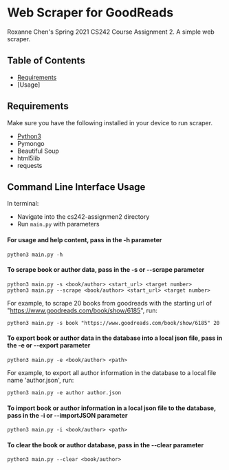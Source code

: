 # Web Scraper for GoodReads

Roxanne Chen's Spring 2021 CS242 Course Assignment 2. A simple web scraper.

## Table of Contents
- [Requirements](https://gitlab.engr.illinois.edu/pc7/sp21-cs242-assignment1/-/tree/assignment-1.0#requirements)
- [Usage]

## Requirements
Make sure you have the following installed in your device to run scraper.
- [Python3](https://www.python.org/downloads/)
- Pymongo
- Beautiful Soup
- html5lib
- requests

## Command Line Interface Usage
In terminal: 
- Navigate into the cs242-assignmen2 directory
- Run ```main.py``` with parameters
#### For usage and help content, pass in the -h parameter
``` 
python3 main.py -h 
```

#### To scrape book or author data, pass in the -s or --scrape parameter
```
python3 main.py -s <book/author> <start_url> <target number> 
python3 main.py --scrape <book/author> <start_url> <target number> 
```
For example, to scrape 20 books from goodreads with the starting url of "https://www.goodreads.com/book/show/6185", run:
```
python3 main.py -s book "https://www.goodreads.com/book/show/6185" 20
```

#### To export book or author data in the database into a local json file, pass in the -e or --export parameter
```
python3 main.py -e <book/author> <path>
```
For example, to export all author information in the database to a local file name 'author.json', run:
```
python3 main.py -e author author.json
```

#### To import book or author information in a local json file to the database, pass in the -i or --importJSON parameter
```
python3 main.py -i <book/author> <path>
```

#### To clear the book or author database, pass in the --clear parameter
```
python3 main.py --clear <book/author>
```
